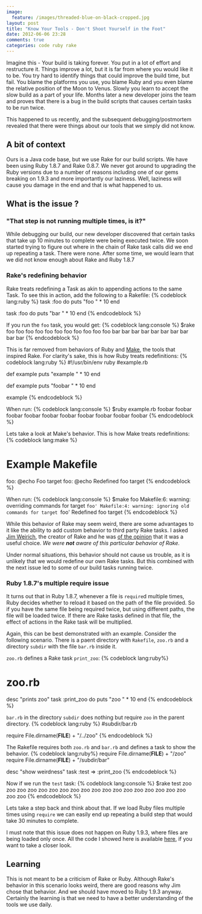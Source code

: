 ```yaml
---
image:
  feature: /images/threaded-blue-on-black-cropped.jpg
layout: post
title: "Know Your Tools - Don't Shoot Yourself in the Foot"
date: 2012-06-06 23:28
comments: true
categories: code ruby rake
---
```


Imagine this - Your build is taking forever. You put in a lot of effort and restructure it. Things improve a lot, but it is far from where you would like it to be. You try hard to identify things that could improve the build time, but fail. You blame the platforms you use, you blame Ruby and you even blame the relative position of the Moon to Venus. Slowly you learn to accept the slow build as a part of your life. Months later a new developer joins the team and proves that there is a bug in the build scripts that causes certain tasks to be run twice.

This happened to us recently, and the subsequent debugging/postmortem revealed that there were things about our tools that we simply did not know.

<!--more-->

## A bit of context

Ours is a Java code base, but we use Rake for our build scripts. We have been using Ruby 1.8.7 and Rake 0.8.7. We never got around to upgrading the Ruby versions due to a number of reasons including one of our gems breaking on 1.9.3 and more importantly our laziness. Well, laziness will cause you damage in the end and that is what happened to us.

## What is the issue ?
### "That step is not running multiple times, is it?"
While debugging our build, our new developer discovered that certain tasks that take up 10 minutes to complete were being executed twice. We soon started trying to figure out where in the chain of Rake task calls did we end up repeating a task. There were none. After some time, we would learn that we did not know enough about Rake and Ruby 1.8.7

### Rake's redefining behavior
Rake treats redefining a Task as akin to appending actions to the same Task. To see this in action, add the following to a Rakefile:
{% codeblock lang:ruby %}
task :foo do
  puts "foo " * 10
end

task :foo do
  puts "bar " * 10
end
{% endcodeblock %}

If you run the `foo` task, you would get:
{% codeblock lang:console %}
$rake foo
foo foo foo foo foo foo foo foo foo foo
bar bar bar bar bar bar bar bar bar bar
{% endcodeblock %}

This is far removed from behaviors of Ruby and [Make](http://www.gnu.org/software/make/ "Make"), the tools that inspired Rake. For clarity's sake, this is how Ruby treats redefinitions:
{% codeblock lang:ruby %}
#!/usr/bin/env ruby
#example.rb

def example
  puts "example " * 10
end

def example
  puts "foobar " * 10
end

example
{% endcodeblock %}

When run:
{% codeblock lang:console %}
$ruby example.rb
foobar foobar foobar foobar foobar foobar foobar foobar foobar foobar
{% endcodeblock %}

Lets take a look at Make's behavior. This is how Make treats redefinitions:
{% codeblock lang:make %}
# Example Makefile

foo:
    @echo Foo target
foo:
    @echo Redefined foo target
{% endcodeblock %}

When run:
{% codeblock lang:console %}
$make foo
Makefile:6: warning: overriding commands for target `foo'
Makefile:4: warning: ignoring old commands for target `foo'
Redefined foo target
{% endcodeblock %}


While this behavior of Rake may seem weird, there are some advantages to it like the ability to add custom behavior to third party Rake tasks. I asked [Jim Weirich](https://twitter.com/#!/jimweirich), the creator of Rake and he was [of the opinion](http://www.quora.com/Ruby-programming-language/Why-did-Rake-choose-to-treat-a-re-definition-as-a-multiple-definition-instead-of-an-overwrite) that it was a useful choice. *We were <strong>not</strong> aware of this particular behavior of Rake.*

Under normal situations, this behavior should not cause us trouble, as it is unlikely that we would redefine our own Rake tasks. But this combined with the next issue led to some of our build tasks running twice.

### Ruby 1.8.7's multiple require issue
It turns out that in Ruby 1.8.7, whenever a file is `require`d multiple times, Ruby decides whether to reload it based on the path of the file provided. So if you have the same file being required twice, but using different paths, the file will be loaded twice. If there are Rake tasks defined in that file, the effect of actions in the Rake task will be multiplied.

Again, this can be best demonstrated with an example. Consider the following scenario. There is a paent directory with `Rakefile`, `zoo.rb` and a directory `subdir` with the file `bar.rb` inside it.

`zoo.rb` defines a Rake task `print_zoo`:
{% codeblock lang:ruby%}
# zoo.rb

desc "prints zoo"
task :print_zoo do
  puts "zoo " * 10
end
{% endcodeblock %}

`bar.rb` in the directory `subdir` does nothing but require `zoo` in the parent directory.
{% codeblock lang:ruby %}
#subdir/bar.rb

require File.dirname(__FILE__) + "/../zoo"
{% endcodeblock %}

The Rakefile requires both `zoo.rb` and `bar.rb` and defines a task to show the behavior.
{% codeblock lang:ruby%}
require File.dirname(__FILE__) + "/zoo"
require File.dirname(__FILE__) + "/subdir/bar"

desc "show weirdness"
task :test => :print_zoo
{% endcodeblock %}

Now if we run the `test` task:
{% codeblock lang:console %}
$rake test
zoo zoo zoo zoo zoo zoo zoo zoo zoo zoo
zoo zoo zoo zoo zoo zoo zoo zoo zoo zoo
{% endcodeblock %}

Lets take a step back and think about that. If we load Ruby files multiple times using `require` we can easily end up repeating a build step that would take 30 minutes to complete.

I must note that this issue does not happen on Ruby 1.9.3, where files are being loaded only once. All the code I showed here is available [here](https://github.com/sdqali/rake_sandbox), if you want to take a closer look.

## Learning
This is not meant to be a criticism of Rake or Ruby. Although Rake's behavior in this scenario looks weird, there are good reasons why Jim chose that behavior. And we should have moved to Ruby 1.9.3 anyway.  Certainly the learning is that we need to have a better understanding of the tools we use daily.
